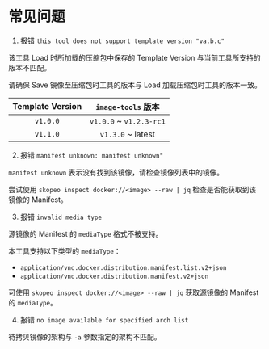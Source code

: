 # 常见问题

1. 报错 `this tool does not support template version "va.b.c"`

该工具 Load 时所加载的压缩包中保存的 Template Version 与当前工具所支持的版本不匹配。

请确保 Save 镜像至压缩包时工具的版本与 Load 加载压缩包时工具的版本一致。

| Template Version | `image-tools` 版本 |
| :--------------: | :---------------: |
| `v1.0.0`         | `v1.0.0` ~ `v1.2.3-rc1` |
| `v1.1.0`         | `v1.3.0` ~ latest |

2. 报错 `manifest unknown: manifest unknown"`

`manifest unknown` 表示没有找到该镜像，请检查镜像列表中的镜像。

尝试使用 `skopeo inspect docker://<image> --raw | jq` 检查是否能获取到该镜像的 Manifest。

3. 报错 `invalid media type`

源镜像的 Manifest 的 `mediaType` 格式不被支持。

本工具支持以下类型的 `mediaType`：

- `application/vnd.docker.distribution.manifest.list.v2+json`
- `application/vnd.docker.distribution.manifest.v2+json`

可使用 `skopeo inspect docker://<image> --raw | jq` 获取源镜像的 Manifest 的 `mediaType`。

4. 报错 `no image available for specified arch list`

待拷贝镜像的架构与 `-a` 参数指定的架构不匹配。
